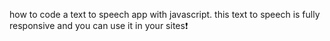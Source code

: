 how to code a text to speech app with javascript. this text to speech is fully responsive and you can use it in your sites❗️